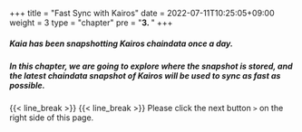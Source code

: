 +++
title = "Fast Sync with Kairos"
date = 2022-07-11T10:25:05+09:00
weight = 3
type = "chapter"
pre = "<b>3. </b>"
+++

  

##### Kaia has been snapshotting Kairos chaindata once a day. 
##### In this chapter, we are going to explore where the snapshot is stored, and the latest chaindata snapshot of Kairos will be used to sync as fast as possible.

{{< line_break >}}
{{< line_break >}}
Please click the next button ```>``` on the right side of this page.
